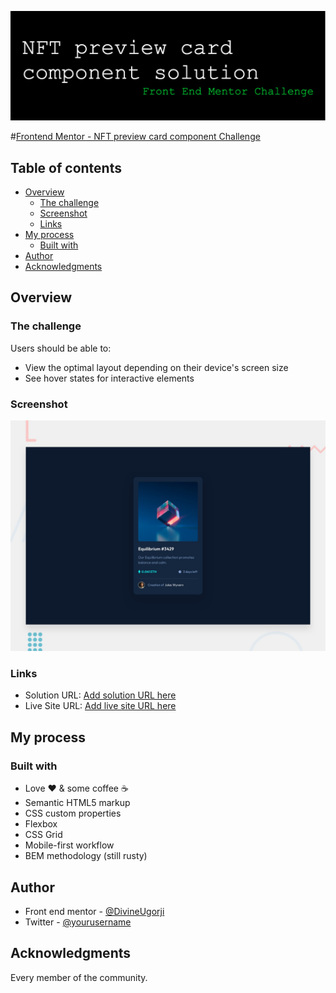 ![Header](./images/github-header-image.png)

#[Frontend Mentor - NFT preview card component Challenge](https://www.frontendmentor.io/challenges/nft-preview-card-component-SbdUL_w0U)

## Table of contents

- [Overview](#overview)
  - [The challenge](#the-challenge)
  - [Screenshot](#screenshot)
  - [Links](#links)
- [My process](#my-process)
  - [Built with](#built-with)
- [Author](#author)
- [Acknowledgments](#acknowledgments)

## Overview

### The challenge

Users should be able to:

- View the optimal layout depending on their device's screen size
- See hover states for interactive elements

### Screenshot

![](design/desktop-preview.jpg)

### Links

- Solution URL: [Add solution URL here](https://your-solution-url.com)
- Live Site URL: [Add live site URL here](https://your-live-site-url.com)

## My process

### Built with

- Love ❤️ & some coffee ☕
- Semantic HTML5 markup
- CSS custom properties
- Flexbox
- CSS Grid
- Mobile-first workflow
- BEM methodology (still rusty)

## Author

- Front end mentor - [@DivineUgorji](https://www.frontendmentor.io/profile/DivineUgorji)
- Twitter - [@yourusername](https://www.twitter.com/DivineUgorji)

## Acknowledgments

Every member of the community.
